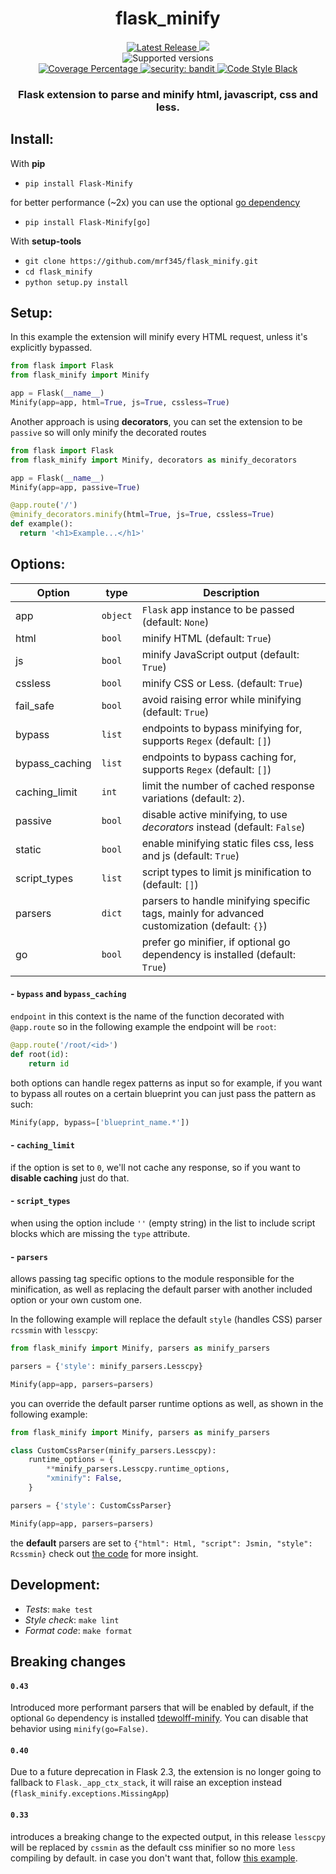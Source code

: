 <h1 align='center'> flask_minify </h1>
<p align='center'>
<a href='https://pypi.org/project/Flask-Minify/'>
    <img src='https://img.shields.io/github/v/tag/mrf345/flask_minify' alt='Latest Release' />
</a>
<a href='https://github.com/mrf345/flask_minify/actions/workflows/ci.yml'>
  <img src='https://github.com/mrf345/flask_minify/workflows/Build/badge.svg'>
</a>
<br />
<img src='https://img.shields.io/pypi/pyversions/flask_minify' alt='Supported versions' />
<br />
<a href='https://github.com/mrf345/flask_minify/actions/workflows/ci.yml'>
  <img src='https://img.shields.io/endpoint?url=https://gist.githubusercontent.com/mrf345/bc746d7bfe356b54fbb93b2ea5d0d2a4/raw/flask_minify__heads_master.json' alt='Coverage Percentage' />
</a>
<a href='https://github.com/PyCQA/bandit'>
  <img src='https://img.shields.io/badge/security-bandit-yellow.svg' alt='security: bandit' />
</a>
<a href='https://github.com/psf/black'>
    <img src='https://img.shields.io/badge/style-black-000000.svg' alt='Code Style Black' />
</a>
<br />
</p>

<h3 align='center'>Flask extension to parse and minify html, javascript, css and less.</h3>

## Install:

With **pip**

- `pip install Flask-Minify`

for better performance (~2x) you can use the optional [go dependency](https://pypi.org/project/tdewolff-minify/)

- `pip install Flask-Minify[go]`

With **setup-tools**

- `git clone https://github.com/mrf345/flask_minify.git`
- `cd flask_minify`
- `python setup.py install`

## Setup:

In this example the  extension will minify every HTML request, unless it's explicitly bypassed.

```python
from flask import Flask
from flask_minify import Minify

app = Flask(__name__)
Minify(app=app, html=True, js=True, cssless=True)
```

Another approach is using **decorators**, you can set the extension to be `passive` so will only minify the decorated routes

```python
from flask import Flask
from flask_minify import Minify, decorators as minify_decorators

app = Flask(__name__)
Minify(app=app, passive=True)

@app.route('/')
@minify_decorators.minify(html=True, js=True, cssless=True)
def example():
  return '<h1>Example...</h1>'
```

## Options:


Option             | type     | Description
-------------------|----------|-------------
 app               | `object` | `Flask` app instance to be passed (default: `None`)
 html              | `bool`   | minify HTML (default: `True`)
 js                | `bool`   | minify JavaScript output (default: `True`)
 cssless           | `bool`   | minify CSS or Less. (default: `True`)
 fail_safe         | `bool`   | avoid raising error while minifying (default: `True`)
 bypass            | `list`   | endpoints to bypass minifying for, supports `Regex` (default: `[]`)
 bypass_caching    | `list`   | endpoints to bypass caching for, supports `Regex` (default: `[]`)
 caching_limit     | `int`    | limit the number of cached response variations (default: `2`).
 passive           | `bool`   | disable active minifying, to use *decorators* instead (default: `False`)
 static            | `bool`   | enable minifying static files css, less and js (default: `True`)
 script_types      | `list`   | script types to limit js minification to (default: `[]`)
 parsers           | `dict`   | parsers to handle minifying specific tags, mainly for advanced customization (default: `{}`)
 go                | `bool`   | prefer go minifier, if optional go dependency is installed (default: `True`)


#### - `bypass` and `bypass_caching`

`endpoint` in this context is the name of the function decorated with `@app.route`
so in the following example the endpoint will be `root`:

```python
@app.route('/root/<id>')
def root(id):
    return id
```

both options can handle regex patterns as input so for example, if you want to bypass all routes on a certain blueprint
you can just pass the pattern as such:

```python
Minify(app, bypass=['blueprint_name.*'])
```

#### - `caching_limit`

if the option is set to `0`, we'll not cache any response, so if you want to **disable caching** just do that.


#### - `script_types`

when using the option include `''` (empty string) in the list to include script blocks which are missing the `type` attribute.

#### - `parsers`

allows passing tag specific options to the module responsible for the minification, as well as replacing the default parser with another included option or your own custom one.

In the following example will replace the default `style` (handles CSS) parser `rcssmin` with `lesscpy`:

```python
from flask_minify import Minify, parsers as minify_parsers

parsers = {'style': minify_parsers.Lesscpy}

Minify(app=app, parsers=parsers)
```

you can override the default parser runtime options as well, as shown in the following example:

```python
from flask_minify import Minify, parsers as minify_parsers

class CustomCssParser(minify_parsers.Lesscpy):
    runtime_options = {
        **minify_parsers.Lesscpy.runtime_options,
        "xminify": False,
    }

parsers = {'style': CustomCssParser}

Minify(app=app, parsers=parsers)
```

the **default** parsers are set to `{"html": Html, "script": Jsmin, "style": Rcssmin}` check out [the code](https://github.com/mrf345/flask_minify/blob/master/flask_minify/parsers.py) for more insight.


## Development:

- *Tests*: `make test`
- *Style check*: `make lint`
- *Format code*: `make format`

## Breaking changes

#### `0.43`
Introduced more performant parsers that will be enabled by default, if the optional `Go` dependency is installed [tdewolff-minify](https://pypi.org/project/tdewolff-minify/). You can disable that behavior using `minify(go=False)`.

#### `0.40`

Due to a future deprecation in Flask 2.3, the extension is no longer going to fallback to `Flask._app_ctx_stack`, it will raise an exception instead (`flask_minify.exceptions.MissingApp`)

#### `0.33`

introduces a breaking change to the expected output, in this release `lesscpy` will be replaced by `cssmin` as
the default css minifier so no more `less` compiling by default. in case you don't want that, follow [this example](https://github.com/mrf345/flask_minify#--parsers). 
